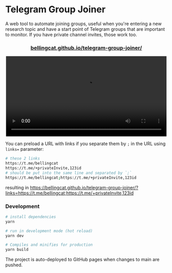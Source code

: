 # Telegram Group Joiner
A web tool to automate joining groups, useful when you're entering a new research topic and have a start point of Telegram groups that are important to monitor. If you have private channel invites, those work too.


<h3 align="center">
  <a href="https://bellingcat.github.io/telegram-group-joiner/">bellingcat.github.io/telegram-group-joiner/</a>
</h3>

<p align="center">
  <!-- <img src="https://github.com/bellingcat/telegram-group-joiner/assets/19508417/5e18ab3c-28a7-424f-a297-fb705b3358b2" width="500"/> -->
  <video src="vid.mp4" width="500" controls autoplay/>
</p>

You can preload a URL with links if you separate them by `;` in the URL using `links=` parameter:

```bash
# these 2 links
https://t.me/bellingcat
https://t.me/+privateInvite,123id
# should be put into the same line and separated by `;`
https://t.me/bellingcat;https://t.me/+privateInvite,123id
```
resulting in https://bellingcat.github.io/telegram-group-joiner/?links=https://t.me/bellingcat;https://t.me/+privateInvite,123id

### Development

```bash
# install dependencies
yarn

# run in development mode (hot reload)
yarn dev

# Compiles and minifies for production
yarn build
```
The project is auto-deployed to GitHub pages when changes to main are pushed.
